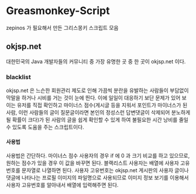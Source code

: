# Greasmonkey-Script

zepinos 가 필요해서 만든 그리스몽키 스크립트 모음

## okjsp.net

대한민국의 Java 개발자들의 커뮤니티 중 가장 유명한 곳 중 한 곳이 okjsp.net 이다.

### blacklist

okjsp.net 은 느슨한 회원관리 제도로 인해 가끔씩 분란을 유발하는 사람들이 부담없이 막말을 하거나 시비를 거는 것이 눈에 띈다.
이에 일일이 대응하기 보단 문제가 있어 보이는 유저를 직접 확인하고 마이너스 점수(게시글 등을 지워서 포인트가 마이너스가 된 사람, 이런 사람들의 글이 질문글이라면 본인의 정성스런 답변댓글이 삭제되어 분노하게 될 확률이 크다)가 된 사람의 글을 쉽게 확인할 수 있게 하여 불필요한 시간 낭비를 줄일 수 있도록 도움을 주는 스크립트이다.

#### 사용법

사용법은 간단하다. 마이너스 점수 사용자의 경우 if 에 0 과 크기 비교를 하고 있으므로, 원하는 점수가 있을 경우 이 값을 바꾸면 된다.
블랙리스트 사용자는 배열에 사용자 고유번호를 문자열로 나열하면 된다. 사용자 고유번호는 okjsp.net 게시판의 사용자 글이나 댓글에 나타나는 프로필 이미지의 파일명으로 사용되므로 이미지 정보 보기를 이용해서 사용자 고유번호를 알아내서 배열에 입력해주면 된다.